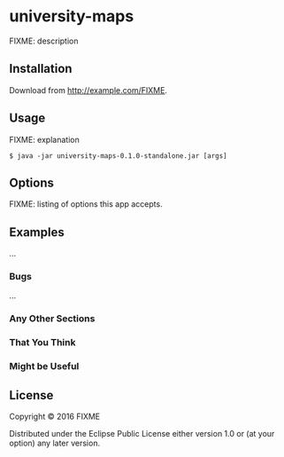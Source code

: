# university-maps

FIXME: description

## Installation

Download from http://example.com/FIXME.

## Usage

FIXME: explanation

    $ java -jar university-maps-0.1.0-standalone.jar [args]

## Options

FIXME: listing of options this app accepts.

## Examples

...

### Bugs

...

### Any Other Sections
### That You Think
### Might be Useful

## License

Copyright © 2016 FIXME

Distributed under the Eclipse Public License either version 1.0 or (at
your option) any later version.
